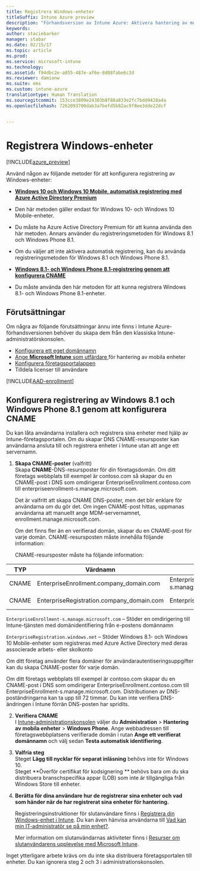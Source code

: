 ```yaml
---
title: Registrera Windows-enheter
titleSuffix: Intune Azure preview
description: "Förhandsversion av Intune Azure: Aktivera hantering av mobila enheter (MDM) för Windows-enheter."
keywords: 
author: staciebarker
manager: stabar
ms.date: 02/15/17
ms.topic: article
ms.prod: 
ms.service: microsoft-intune
ms.technology: 
ms.assetid: f94dbc2e-a855-487e-af6e-8d08fabe6c3d
ms.reviewer: damionw
ms.suite: ems
ms.custom: intune-azure
translationtype: Human Translation
ms.sourcegitcommit: 153cce3809e24303b8f88a833e2fc7bdd9428a4a
ms.openlocfilehash: 7262093700dab3a7befd5b82ac9f8ee3dde22dcf


---
```


# <a name="enroll-windows-devices"></a>Registrera Windows-enheter 

[!INCLUDE[azure_preview](../includes/azure_preview.md)]

Använd någon av följande metoder för att konfigurera registrering av Windows-enheter:

- [**Windows 10 och Windows 10 Mobile, automatisk registrering med Azure Active Directory Premium**](#set-up-windows-10-and-windows-10-mobile-automatic-enrollment-with-azure-active-directory-premium)
 -  Den här metoden gäller endast för Windows 10- och Windows 10 Mobile-enheter.
 -  Du måste ha Azure Active Directory Premium för att kunna använda den här metoden. Annars använder du registreringsmetoden för Windows 8.1 och Windows Phone 8.1.
 -  Om du väljer att inte aktivera automatisk registrering, kan du använda registreringsmetoden för Windows 8.1 och Windows Phone 8.1.

- [**Windows 8.1- och Windows Phone 8.1-registrering genom att konfigurera CNAME**](#set-up-windows-81-and-windows-phone-81-enrollment-by-configuring-cname)
 - Du måste använda den här metoden för att kunna registrera Windows 8.1- och Windows Phone 8.1-enheter.


## <a name="prerequisites"></a>Förutsättningar

Om några av följande förutsättningar ännu inte finns i Intune Azure-förhandsversionen behöver du skapa dem från den klassiska Intune-administratörskonsolen.

- [Konfigurera ett eget domännamn](https://docs.microsoft.com/intune/get-started/start-with-a-paid-subscription-to-microsoft-intune-step-2)
- [Ange **Microsoft Intune** som utfärdare ](set-mdm-authority.md) för hantering av mobila enheter
- [Konfigurera företagsportalappen](/intune-azure/manage-apps/company-portal-app.md)
- Tilldela licenser till användare

[!INCLUDE[AAD-enrollment](../includes/win10-automatic-enrollment-aad.md)]

## <a name="set-up-windows-81-and-windows-phone-81-enrollment-by-configuring-cname"></a>Konfigurera registrering av Windows 8.1 och Windows Phone 8.1 genom att konfigurera CNAME

Du kan låta användarna installera och registrera sina enheter med hjälp av Intune-företagsportalen. Om du skapar DNS CNAME-resursposter kan användarna ansluta till och registrera enheter i Intune utan att ange ett servernamn.

1. **Skapa CNAME-poster** (valfritt)<br>
 Skapa **CNAME**-DNS-resursposter för din företagsdomän. Om ditt företags webbplats till exempel är contoso.com så skapar du en CNAME-post i DNS som omdirigerar EnterpriseEnrollment.contoso.com till enterpriseenrollment-s.manage.microsoft.com.

    Det är valfritt att skapa CNAME DNS-poster, men det blir enklare för användarna om du gör det. Om ingen CNAME-post hittas, uppmanas användarna att manuellt ange MDM-servernamnet, enrollment.manage.microsoft.com.

    Om det finns fler än en verifierad domän, skapar du en CNAME-post för varje domän. CNAME-resursposten måste innehålla följande information:

    CNAME-resursposter måste ha följande information:

  |TYP|Värdnamn|Pekar på|TTL|
  |--------|-------------|-------------|-------|
  |CNAME|EnterpriseEnrollment.company_domain.com|EnterpriseEnrollment-s.manage.microsoft.com |1 timme|
  |CNAME|EnterpriseRegistration.company_domain.com|EnterpriseRegistration.windows.net|1 timme|

  `EnterpriseEnrollment-s.manage.microsoft.com` – Stöder en omdirigering till Intune-tjänsten med domänidentifiering från e-postens domännamn

  `EnterpriseRegistration.windows.net` – Stöder Windows 8.1- och Windows 10 Mobile-enheter som registreras med Azure Active Directory med deras associerade arbets- eller skolkonto

  Om ditt företag använder flera domäner för användarautentiseringsuppgifter kan du skapa CNAME-poster för varje domän.

  Om ditt företags webbplats till exempel är contoso.com skapar du en CNAME-post i DNS som omdirigerar EnterpriseEnrollment.contoso.com till EnterpriseEnrollment-s.manage.microsoft.com. Distributionen av DNS-poständringarna kan ta upp till 72 timmar. Du kan inte verifiera DNS-ändringen i Intune förrän DNS-posten har spridits.

2.  **Verifiera CNAME**<br>I [Intune-administrationskonsolen](http://manage.microsoft.com) väljer du **Administration** &gt; **Hantering av mobila enheter** &gt; **Windows Phone**. Ange webbadressen till företagswebbplatsens verifierade domän i rutan **Ange ett verifierat domännamn** och välj sedan **Testa automatisk identifiering**.

3.  **Valfria steg**<br>Steget **Lägg till nycklar för separat inläsning** behövs inte för Windows 10. <br>Steget **Överför certifikat för kodsignering ** behövs bara om du ska distribuera branschspecifika appar (LOB) som inte är tillgängliga från Windows Store till enheter.

4.  **Berätta för dina användare hur de registrerar sina enheter och vad som händer när de har registrerat sina enheter för hantering.**

    Registreringsinstruktioner för slutanvändare finns i [Registrera din Windows-enhet i Intune](https://docs.microsoft.com/en-us/intune/enduser/enroll-your-device-in-intune-windows). Du kan även hänvisa användarna till [Vad kan min IT-administratör se på min enhet?](https://docs.microsoft.com/intune/enduser/what-can-your-it-administrator-see-when-you-enroll-your-device-in-intune-windows).

    Mer information om slutanvändarnas aktiviteter finns i [Resurser om slutanvändarens upplevelse med Microsoft Intune](https://docs.microsoft.com/intune/deploy-use/what-to-tell-your-end-users-about-using-microsoft-intune).

Inget ytterligare arbete krävs om du inte ska distribuera företagsportalen till enheter.  Du kan ignorera steg 2 och 3 i administrationskonsolen.



<!--HONumber=Feb17_HO3-->


